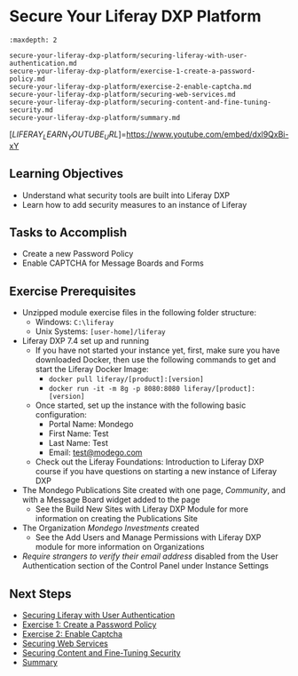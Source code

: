 # Secure Your Liferay DXP Platform 

```{toctree}
:maxdepth: 2

secure-your-liferay-dxp-platform/securing-liferay-with-user-authentication.md
secure-your-liferay-dxp-platform/exercise-1-create-a-password-policy.md
secure-your-liferay-dxp-platform/exercise-2-enable-captcha.md
secure-your-liferay-dxp-platform/securing-web-services.md
secure-your-liferay-dxp-platform/securing-content-and-fine-tuning-security.md
secure-your-liferay-dxp-platform/summary.md
```

[$LIFERAY_LEARN_YOUTUBE_URL$]=https://www.youtube.com/embed/dxl9QxBi-xY

## Learning Objectives

* Understand what security tools are built into Liferay DXP
* Learn how to add security measures to an instance of Liferay
	
## Tasks to Accomplish 

* Create a new Password Policy
* Enable CAPTCHA for Message Boards and Forms

## Exercise Prerequisites

* Unzipped module exercise files in the following folder structure:
	- Windows: `C:\liferay`
	- Unix Systems: `[user-home]/liferay`
* Liferay DXP 7.4 set up and running
    - If you have not started your instance yet, first, make sure you have downloaded Docker, then use the following commands to get and start the Liferay Docker Image: 
        * `docker pull liferay/[product]:[version]`
        * `docker run -it -m 8g -p 8080:8080 liferay/[product]:[version]`
	- Once started, set up the instance with the following basic configuration:
		* Portal Name: Mondego
		* First Name: Test
		* Last Name: Test
		* Email: test@modego.com
   - Check out the Liferay Foundations: Introduction to Liferay DXP course if you have questions on starting a new instance of Liferay DXP
* The Mondego Publications Site created with one page, _Community_, and with a Message Board widget added to the page
	- See the Build New Sites with Liferay DXP Module for more information on creating the Publications Site
* The Organization _Mondego Investments_ created
	- See the Add Users and Manage Permissions with Liferay DXP module for more information on Organizations
* _Require strangers to verify their email address_ disabled from the User Authentication section of the Control Panel under Instance Settings

## Next Steps

* [Securing Liferay with User Authentication](./secure-your-liferay-dxp-platform/securing-liferay-with-user-authentication.md) 
* [Exercise 1: Create a Password Policy](./secure-your-liferay-dxp-platform/exercise-1-create-a-password-policy.md) 
* [Exercise 2: Enable Captcha](./secure-your-liferay-dxp-platform/exercise-2-enable-captcha.md) 
* [Securing Web Services](./secure-your-liferay-dxp-platform/securing-web-services.md) 
* [Securing Content and Fine-Tuning Security](./secure-your-liferay-dxp-platform/securing-content-and-fine-tuning-security.md) 
* [Summary](./secure-your-liferay-dxp-platform/summary.md) 
